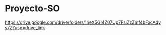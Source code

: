 # Proyecto-SO
https://drive.google.com/drive/folders/1heX5GI4Z07Up7FsiZzZmf4bFxcAdys7Z?usp=drive_link

